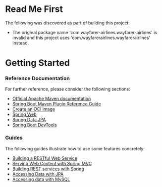 # Read Me First
The following was discovered as part of building this project:

* The original package name 'com.wayfarer-airlines.wayfarer-airlines' is invalid and this project uses 'com.wayfarerairlines.wayfarerairlines' instead.

# Getting Started

### Reference Documentation
For further reference, please consider the following sections:

* [Official Apache Maven documentation](https://maven.apache.org/guides/index.html)
* [Spring Boot Maven Plugin Reference Guide](https://docs.spring.io/spring-boot/docs/2.5.13-SNAPSHOT/maven-plugin/reference/html/)
* [Create an OCI image](https://docs.spring.io/spring-boot/docs/2.5.13-SNAPSHOT/maven-plugin/reference/html/#build-image)
* [Spring Web](https://docs.spring.io/spring-boot/docs/2.5.13-SNAPSHOT/reference/htmlsingle/#boot-features-developing-web-applications)
* [Spring Data JPA](https://docs.spring.io/spring-boot/docs/2.5.13-SNAPSHOT/reference/htmlsingle/#boot-features-jpa-and-spring-data)
* [Spring Boot DevTools](https://docs.spring.io/spring-boot/docs/2.5.13-SNAPSHOT/reference/htmlsingle/#using-boot-devtools)

### Guides
The following guides illustrate how to use some features concretely:

* [Building a RESTful Web Service](https://spring.io/guides/gs/rest-service/)
* [Serving Web Content with Spring MVC](https://spring.io/guides/gs/serving-web-content/)
* [Building REST services with Spring](https://spring.io/guides/tutorials/bookmarks/)
* [Accessing Data with JPA](https://spring.io/guides/gs/accessing-data-jpa/)
* [Accessing data with MySQL](https://spring.io/guides/gs/accessing-data-mysql/)

